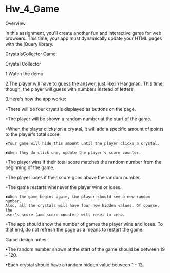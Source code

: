 # Hw_4_Game

Overview

In this assignment, you'll create another fun and interactive game for web browsers. This time, your app must dynamically update your HTML pages with the jQuery library.

CrystalsCollector Game:

Crystal Collector

1.Watch the demo.

2.The player will have to guess the answer, just like in Hangman. This time, though, the player will guess with numbers instead of letters.

3.Here's how the app works:

◦There will be four crystals displayed as buttons on the page.

◦The player will be shown a random number at the start of the game.

◦When the player clicks on a crystal, it will add a specific amount of points to the player's total score.

    ◾Your game will hide this amount until the player clicks a crystal.

    ◾When they do click one, update the player's score counter.

◦The player wins if their total score matches the random number from the beginning of the game.

◦The player loses if their score goes above the random number.

◦The game restarts whenever the player wins or loses.

    ◾When the game begins again, the player should see a new random number. 
    Also, all the crystals will have four new hidden values. Of course, the 
    user's score (and score counter) will reset to zero.

◦The app should show the number of games the player wins and loses. To that end, do not refresh the page as a means to restart the game.


Game design notes:

•The random number shown at the start of the game should be between 19 - 120.

•Each crystal should have a random hidden value between 1 - 12.

